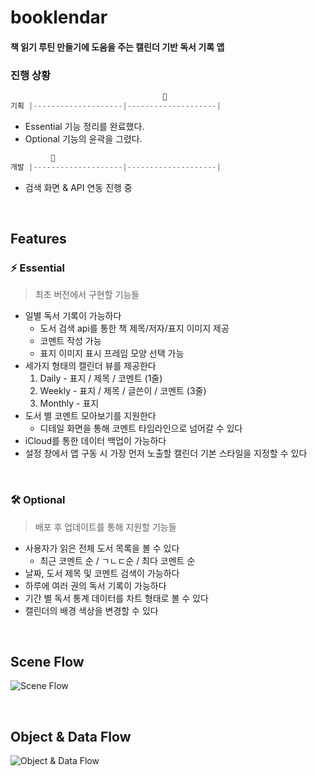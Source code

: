 # booklendar
#### 책 읽기 루틴 만들기에 도움을 주는 캘린더 기반 독서 기록 앱



### 진행 상황

```swift
                                  📍 
기획 |--------------------|--------------------|
```

- Essential 기능 정리를 완료했다.
- Optional 기능의 윤곽을 그렸다.



```swift
         📍
개발 |--------------------|--------------------|
```

- 검색 화면 & API 연동 진행 중 



<br>

## Features

### ⚡️ Essential

> 최초 버전에서 구현할 기능들

- 일별 독서 기록이 가능하다
  - 도서 검색 api를 통한 책 제목/저자/표지 이미지 제공
  - 코멘트 작성 가능
  - 표지 이미지 표시 프레임 모양 선택 가능
- 세가지 형태의 캘린더 뷰를 제공한다
  1. Daily - 표지 / 제목 / 코멘트 (1줄)
  2. Weekly - 표지 / 제목 / 글쓴이 / 코멘트 (3줄)
  3. Monthly - 표지
- 도서 별 코멘트 모아보기를 지원한다
  - 디테일 화면을 통해 코멘트 타임라인으로 넘어갈 수 있다
- iCloud를 통한 데이터 백업이 가능하다
- 설정 창에서 앱 구동 시 가장 먼저 노출할 캘린더 기본 스타일을 지정할 수 있다

<br>

### 🛠 Optional

> 배포 후 업데이트를 통해 지원할 기능들

- 사용자가 읽은 전체 도서 목록을 볼 수 있다
  - 최근 코멘트 순 / ㄱㄴㄷ순 / 최다 코멘트 순
- 날짜, 도서 제목 및 코멘트 검색이 가능하다
- 하루에 여러 권의 독서 기록이 가능하다
- 기간 별 독서 통계 데이터를 차트 형태로 볼 수 있다
- 캘린더의 배경 색상을 변경할 수 있다

<br>

## Scene Flow

![Scene Flow](https://user-images.githubusercontent.com/72188416/133050631-bf3c69e3-73f8-4a1c-9c77-0ab0ec850839.png)

<br>

## Object & Data Flow

![Object & Data Flow](https://user-images.githubusercontent.com/72188416/133535935-ebe60465-dbec-4e7e-86fb-1bfc7cc3283f.png)

